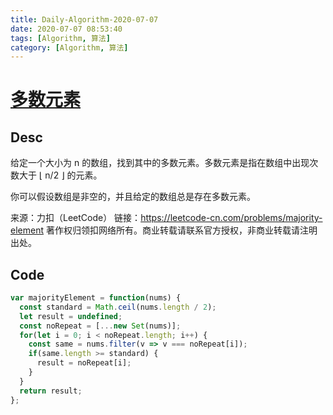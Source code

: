 ```yaml
---
title: Daily-Algorithm-2020-07-07
date: 2020-07-07 08:53:40
tags: [Algorithm, 算法]
category: [Algorithm, 算法]
---
```


# [多数元素](https://leetcode-cn.com/problems/majority-element/)

## Desc

给定一个大小为 n 的数组，找到其中的多数元素。多数元素是指在数组中出现次数大于 ⌊ n/2 ⌋ 的元素。

你可以假设数组是非空的，并且给定的数组总是存在多数元素。

来源：力扣（LeetCode）
链接：https://leetcode-cn.com/problems/majority-element
著作权归领扣网络所有。商业转载请联系官方授权，非商业转载请注明出处。



## Code

```js
var majorityElement = function(nums) {
  const standard = Math.ceil(nums.length / 2);
  let result = undefined;
  const noRepeat = [...new Set(nums)];
  for(let i = 0; i < noRepeat.length; i++) {
    const same = nums.filter(v => v === noRepeat[i]);
    if(same.length >= standard) {
      result = noRepeat[i];
    }
  }
  return result;
};
```

